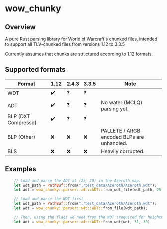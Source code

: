 wow_chunky
===========

Overview
-----------

A pure Rust parsing library for World of Warcraft's chunked files, intended to support all TLV-chunked files from versions 1.12 to 3.3.5

Currently assumes that chunks are structured according to 1.12 formats.


Supported formats
------------------

| Format | 1.12 | 2.4.3 | 3.3.5 | Note |
|--------|------|-------|-------|------|
| WDT    | :heavy_check_mark:  | :question:     | :question:     |
| ADT    | :heavy_check_mark:  | :question:     | :question:     | No water (MCLQ) parsing yet.
| BLP (DXT Compressd) | :heavy_check_mark:  | :question:     | :question:     |
| BLP (Other) | :x:  | :x:     | :x:     | PALLETE / ARGB encoded BLPs are unhandled.
| BLS | :x:  | :x:     | :x:     | Heavily corrupted.

Examples
-----------

```rust
    // Load and parse the ADT at (25, 20) in the Azeroth map.
    let wdt_path = PathBuf::from("./test_data/Azeroth/Azeroth.wdt");
    let adt = wow_chunky::parser::adt::ADT::from_wdt_file(wdt_path, 25, 20);
```

```rust
    // Load and parse the WDT first.
    let wdt_path = PathBuf::from("./test_data/Azeroth/Azeroth.wdt");
    let wdt = wow_chunky::parser::wdt::WDT::from_file(wdt_path);

    // Then, using the flags we need from the WDT (required for heightmap parsing), parse the ADT at (31, 30).
    let adt = wow_chunky::parser::adt::ADT::from_wdt(wdt, 31, 30)
```